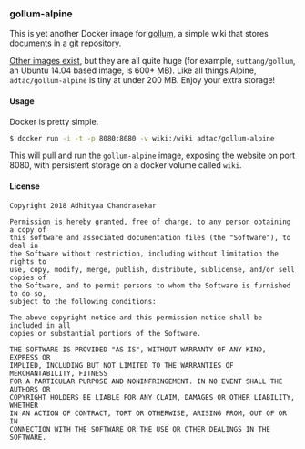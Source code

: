 ### gollum-alpine

This is yet another Docker image for [gollum](https://github.com/gollum/gollum), a simple wiki that stores documents in a git repository.

[Other images exist](https://github.com/gollum/gollum/wiki/Gollum-via-Docker#3rd-party-docker-images-at-docker-hub), but they are all quite huge (for example, `suttang/gollum`, an Ubuntu 14.04 based image, is 600+ MB). Like all things Alpine, `adtac/gollum-alpine` is tiny at under 200 MB. Enjoy your extra storage!

#### Usage

Docker is pretty simple.

```bash
$ docker run -i -t -p 8080:8080 -v wiki:/wiki adtac/gollum-alpine
```

This will pull and run the `gollum-alpine` image, exposing the website on port 8080, with persistent storage on a docker volume called `wiki`.

#### License

```
Copyright 2018 Adhityaa Chandrasekar

Permission is hereby granted, free of charge, to any person obtaining a copy of
this software and associated documentation files (the "Software"), to deal in
the Software without restriction, including without limitation the rights to
use, copy, modify, merge, publish, distribute, sublicense, and/or sell copies of
the Software, and to permit persons to whom the Software is furnished to do so,
subject to the following conditions:

The above copyright notice and this permission notice shall be included in all
copies or substantial portions of the Software.

THE SOFTWARE IS PROVIDED "AS IS", WITHOUT WARRANTY OF ANY KIND, EXPRESS OR
IMPLIED, INCLUDING BUT NOT LIMITED TO THE WARRANTIES OF MERCHANTABILITY, FITNESS
FOR A PARTICULAR PURPOSE AND NONINFRINGEMENT. IN NO EVENT SHALL THE AUTHORS OR
COPYRIGHT HOLDERS BE LIABLE FOR ANY CLAIM, DAMAGES OR OTHER LIABILITY, WHETHER
IN AN ACTION OF CONTRACT, TORT OR OTHERWISE, ARISING FROM, OUT OF OR IN
CONNECTION WITH THE SOFTWARE OR THE USE OR OTHER DEALINGS IN THE SOFTWARE.
```
